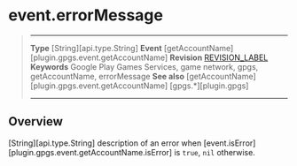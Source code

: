 # event.errorMessage

> --------------------- ------------------------------------------------------------------------------------------
> __Type__              [String][api.type.String]
> __Event__             [getAccountName][plugin.gpgs.event.getAccountName]
> __Revision__          [REVISION_LABEL](REVISION_URL)
> __Keywords__          Google Play Games Services, game network, gpgs, getAccountName, errorMessage
> __See also__          [getAccountName][plugin.gpgs.event.getAccountName]
>						[gpgs.*][plugin.gpgs]
> --------------------- ------------------------------------------------------------------------------------------

## Overview

[String][api.type.String] description of an error when [event.isError][plugin.gpgs.event.getAccountName.isError] is `true`, `nil` otherwise.